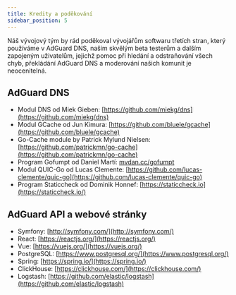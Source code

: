 ```yaml
---
title: Kredity a poděkování
sidebar_position: 5
---
```


Náš vývojový tým by rád poděkoval vývojářům softwaru třetích stran, který používáme v AdGuard DNS, našim skvělým beta testerům a dalším zapojeným uživatelům, jejichž pomoc při hledání a odstraňování všech chyb, překládání AdGuard DNS a moderování našich komunit je neocenitelná.

## AdGuard DNS

* Modul DNS od Miek Gieben: [https://github.com/miekg/dns](https://github.com/miekg/dns)
* Modul GCache od Jun Kimura: [https://github.com/bluele/gcache](https://github.com/bluele/gcache)
* Go-Cache module by Patrick Mylund Nielsen: [https://github.com/patrickmn/go-cache](https://github.com/patrickmn/go-cache)
* Program Gofumpt od Daniel Martí: [mvdan.cc/gofumpt](https://github.com/mvdan/gofumpt)
* Modul QUIC-Go od Lucas Clemente: [https://github.com/lucas-clemente/quic-go](https://github.com/lucas-clemente/quic-go)
* Program Staticcheck od Dominik Honnef: [https://staticcheck.io](https://staticcheck.io/)

## AdGuard API a webové stránky

* Symfony: [http://symfony.com/](http://symfony.com/)
* React: [https://reactjs.org/](https://reactjs.org/)
* Vue: [https://vuejs.org/](https://vuejs.org/)
* PostgreSQL: [https://www.postgresql.org/](https://www.postgresql.org/)
* Spring: [https://spring.io/](https://spring.io/)
* ClickHouse: [https://clickhouse.com/](https://clickhouse.com/)
* Logstash: [https://github.com/elastic/logstash](https://github.com/elastic/logstash)
